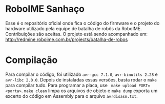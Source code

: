 # RoboIME Sanhaço
Esse é o repositório oficial onde fica o código do firmware e o projeto do hardware utilizado pela equipe de batalha de robôs da RoboIME. Contribuições são aceitas. O projeto está sendo acompanhado em: http://redmine.roboime.com.br/projects/batalha-de-robos

# Compilação
Para compilar o código, foi utilizado `avr-gcc 7.1.0`, `avr-binutils 2.28` e `avr-libc 2.0.0`. Depois de instaladas essas versões, basta rodar o `make` para compilar tudo. Para programar a placa, use ` make upload PORT=<porta>`. `make clean` limpa os arquivos de objeto e `make dump` exporta um excerto do código em Assembly para o arquivo `avrdisasm.txt`.
